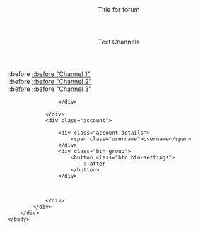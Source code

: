 <!DOCTYPE html>
<html>
	<head>
		<meta charset="utf-8">
		<title>Forum Title</title>
		<link rel="stylesheet" type="text/css" href="style.css" />
	</head>
	<body>
		<div class="wrapper">
			<div class="channels-wrap-outer">
				<div class="channels-wrap">
					<div class="Forum-title">
						<header>
						<span>Title for forum</span>
						</header>
					</div>
					<div class="channels">
						<header>
						<span>Text Channels</span>
						</header>
						<div class="channel channel-text selected">
							::before
							<a href="#">
								<span class="channel-name">
								::before
								"Channel 1"
								</span>
							</a>
						</div>
						<div class="channel channel-text">
							::before
							<a href="#">
								<span class="channel-name">
								::before
								"Channel 2"
								</span>
							</a>
						</div>
						<div class="channel channel-text">
							::before
							<a href="#">
								<span class="channel-name">
								::before
								"Channel 3"
								</span>
							</a>
						</div>
					
					
					</div>
				
				</div>
				<div class="account">
					
					<div class="account-details">
						<span class="username">Username</span>
					</div>
					<div class="btn-group">
						<button class="btn btn-settings">
							::after
						</button>
					</div>
				
				
				
				</div>
			</div>
		</div>
	</body>





	
	
</html>